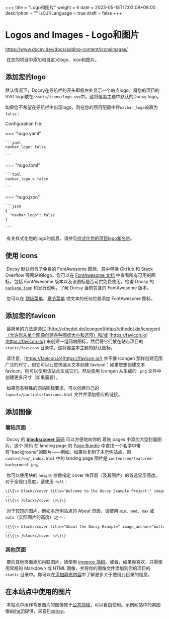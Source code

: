 +++
title = "Logo和图片"
weight = 6
date = 2023-05-18T17:03:08+08:00
description = ""
isCJKLanguage = true
draft = false
+++

# Logos and Images - Logo和图片 

https://www.docsy.dev/docs/adding-content/iconsimages/

​	在您的项目中添加和自定义logo、icon和图片。 

## 添加您的logo 

​	默认情况下，Docsy在导航栏的开头即极左处显示一个站点logo。将您的项目的SVG logo放在`assets/icons/logo.svg`中。这将覆盖主题中默认的Docsy logo。

​	如果您不希望在导航栏中出现logo，则在您的项目配置中将`navbar_logo`设置为`false`：

Configuration file:

=== "hugo.yaml"

    ```yaml
    navbar_logo: false
    
    ```

=== "hugo.toml"

    ```toml
    navbar_logo = false
    
    ```

=== "hugo.json"

    ```json
    {
      "navbar_logo": false
    }
    
    ```



​	有关样式化您的logo的信息，请参见[样式化您的项目logo和名称](https://www.docsy.dev/docs/adding-content/lookandfeel/#styling-your-project-logo-and-name)。

## 使用 icons

​	Docsy 默认包含了免费的 FontAwesome 图标，其中包括 GitHub 和 Stack Overflow 等网站的logo。您可以在 [FontAwesome 文档](https://fontawesome.com/icons/) 中查看所有可用的图标，包括 FontAwesome 版本以及该图标是否可供免费使用。检查 Docsy 的 [`package.json`](https://github.com/google/docsy/blob/main/package.json) 和发行说明，了解 Docsy 当前包含的 FontAwesome 版本。

​	您可以在 [顶级菜单](https://www.docsy.dev/docs/adding-content/navigation/#adding-icons-to-the-top-level-menu)、[章节菜单](https://www.docsy.dev/docs/adding-content/navigation/#add-icons-to-the-section-menu) 或文本的任何位置添加 FontAwesome 图标。

## 添加您的favicon 

​	最简单的方法是通过 [http://cthedot.de/icongen](http://cthedot.de/icongen)（允许您从单个图像创建各种图标大小和选项）和/或 [https://favicon.io](https://favicon.io/) 来创建一组网站图标，然后将它们放在站点项目的 `static/favicons` 目录中。这将覆盖本主题的默认图标。

​	请注意，[https://favicon.io](https://favicon.io/) 并不像 Icongen 那样创建范围广泛的尺寸，但它可以让您快速从文本创建 favicon：如果您想创建文本 favicon，则可以使用该站点生成它们，然后使用 Icongen 从生成的 `.png` 文件中创建更多尺寸（如果需要）。

​	如果您有特殊的网站图标要求，可以创建自己的 `layouts/partials/favicons.html` 文件并添加相应的链接。

## 添加图像 

### 着陆页面

​	Docsy 的 [**blocks/cover** 简码](https://www.docsy.dev/docs/adding-content/shortcodes/#blockscover) 可以方便地向你的 着陆 pages 中添加大型封面图片。这个 简码 在 landing page 的 [Page Bundle](https://gohugo.io/content-management/page-bundles/) 中查找一个名字中带有"background"的图片——例如，如果你复制了本示例站点，则 `content/en/_index.html` 中的 landing page 图片是 `content/en/featured-background.jpg`。

​	你可以使用块的 `height` 参数指定 cover 块容器（及其图片）的首选显示高度。对于全视口高度，请使用 `full`：

```html
\{\{\< blocks/cover title="Welcome to the Docsy Example Project!" image_anchor="top" height="full" \>\}\}
...
\{\{\< /blocks/cover \>\}\}
```

​	对于较短的图片，例如本示例站点的 About 页面，请使用 `min`、`med`、`max` 或 `auto`（实际图片的高度）之一：

```html
\{\{\< blocks/cover title="About the Docsy Example" image_anchor="bottom" height="min" \>\}\}
...
\{\{\< /blocks/cover \>\}\}
```

### 其他页面 

​	要向其他页面添加内联图片，请使用 [imgproc 简码](https://www.docsy.dev/docs/adding-content/shortcodes/#imgproc)。或者，如果你喜欢，只需使用常规的 Markdown 或 HTML 图像，并将你的图像文件添加到你的项目的 `static` 目录中。你可以在[添加静态内容](https://www.docsy.dev/docs/adding-content/content/#adding-static-content)中了解更多关于使用此目录的信息。

## 在本站点中使用的图片 

​	本站点中用作背景图片的图像属于[公共领域](https://commons.wikimedia.org/wiki/User:Bep/gallery#Wed_Aug_01_16:16:51_CEST_2018)，可以自由使用。示例网站中的粥图像由[iha31](https://pixabay.com/users/iha31-560629/?utm_source=link-attribution&utm_medium=referral&utm_campaign=image&utm_content=531209)提供，来自[Pixabay](https://pixabay.com/?utm_source=link-attribution&utm_medium=referral&utm_campaign=image&utm_content=531209)。
